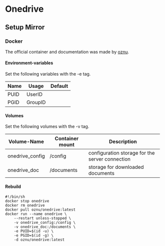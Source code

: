 # Onedrive

## Setup Mirror

### Docker

The official container and documentation was made by [oznu](https://hub.docker.com/r/oznu/onedrive).

#### Environment-variables
Set the following variables with the -e tag.

| Name | Usage    | Default |
| ---- | -------- | ------- |
| PUID | UserID   |         |
| PGID | GroupID  |         |

#### Volumes
Set the following volumes with the -v tag.

| Volume-Name      | Container mount | Description                                     |
| ---------------- | --------------- | ----------------------------------------------- |
| onedrive\_config  | /config         | configuration storage for the server connection |
| onedrive\_doc     | /documents      | storage for downloaded documents                |

#### Rebuild

```
#!/bin/sh
docker stop onedrive
docker rm onedrive
docker pull oznu/onedrive:latest
docker run --name onedrive \
	--restart unless-stopped \
	-v onedrive_config:/config \
	-v onedrive_doc:/documents \
	-e PUID=$(id -u) \
	-e PGID=$(id -g) \
	-d oznu/onedrive:latest
```
